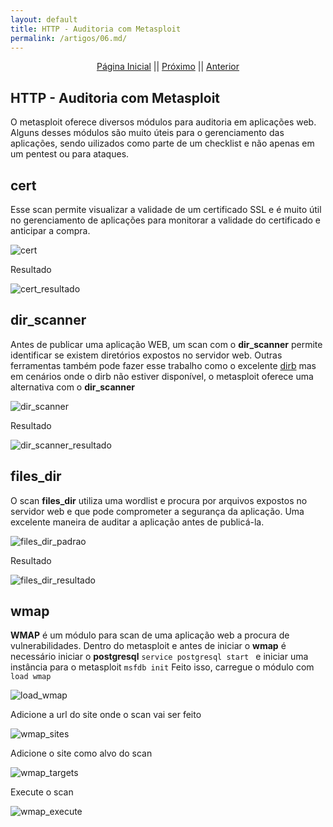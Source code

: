 ```yaml
---
layout: default
title: HTTP - Auditoria com Metasploit
permalink: /artigos/06.md/
---
```

  
  
<p align="center">
 <a href="https://carineconstantino.github.io/cybersecurity/">Página Inicial</a>
 || 
 <a href="https://carineconstantino.github.io/cybersecurity/artigos/06.md">Próximo</a>  
 || 
 <a href="https://carineconstantino.github.io/cybersecurity/artigos/05.md">Anterior</a>   
</p>

## HTTP - Auditoria com Metasploit

O metasploit oferece diversos módulos para auditoria em aplicações web. Alguns desses módulos são muito úteis para o gerenciamento das aplicações, sendo uilizados como parte de um checklist e não apenas em um pentest ou para ataques. 

## cert

Esse scan permite visualizar a validade de um certificado SSL e é muito útil no gerenciamento de aplicações para monitorar a validade do certificado e anticipar a compra. 

![cert](https://carineconstantino.github.io/cybersecurity/artigos/imagens/cert.png)

Resultado 

![cert_resultado](https://carineconstantino.github.io/cybersecurity/artigos/imagens/cert_resultado.png)


## dir_scanner

Antes de publicar uma aplicação WEB, um scan com o **dir_scanner** permite identificar se existem diretórios expostos no servidor web. Outras ferramentas também pode fazer esse trabalho como o excelente [dirb](https://tools.kali.org/web-applications/dirb) mas em cenários onde o dirb não estiver disponível, o metasploit oferece uma alternativa com o **dir_scanner**

![dir_scanner](https://carineconstantino.github.io/cybersecurity/artigos/imagens/dir_scanner.png)

Resultado

![dir_scanner_resultado](https://carineconstantino.github.io/cybersecurity/artigos/imagens/dir_scanner_resultado.png)

## files_dir

O scan **files_dir** utiliza uma wordlist e procura por arquivos expostos no servidor web e que pode comprometer a segurança da aplicação. Uma excelente maneira de auditar a aplicação antes de publicá-la. 

![files_dir_padrao](https://carineconstantino.github.io/cybersecurity/artigos/imagens/files_dir_padrao.png)

Resultado

![files_dir_resultado](https://carineconstantino.github.io/cybersecurity/artigos/imagens/files_dir_resultado.png)

## wmap 

**WMAP** é um módulo para scan de uma aplicação web a procura de vulnerabilidades. Dentro do metasploit e antes de iniciar o **wmap** é necessário iniciar o **postgresql** ```service postgresql start ``` e iniciar uma instância para o metasploit ```msfdb init``` Feito isso, carregue o módulo com ```load wmap```

![load_wmap](https://carineconstantino.github.io/cybersecurity/artigos/imagens/load_wmap.png)

Adicione a url do site onde o scan vai ser feito 

![wmap_sites](https://carineconstantino.github.io/cybersecurity/artigos/imagens/wmap_sites.png)

Adicione o site como alvo do scan 

![wmap_targets](https://carineconstantino.github.io/cybersecurity/artigos/imagens/wmap_targets.png)

Execute o scan 

![wmap_execute](https://carineconstantino.github.io/cybersecurity/artigos/imagens/wmap_execute.png)


